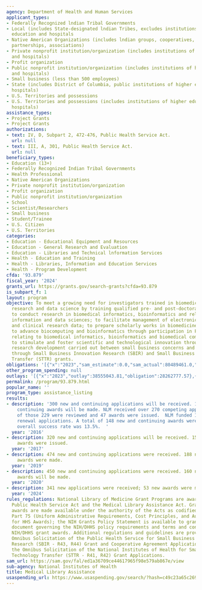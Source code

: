 ```yaml
---
agency: Department of Health and Human Services
applicant_types:
- Federally Recognized lndian Tribal Governments
- Local (includes State-designated lndian Tribes, excludes institutions of higher
  education and hospitals
- Native American Organizations (includes lndian groups, cooperatives, corporations,
  partnerships, associations)
- Private nonprofit institution/organization (includes institutions of higher education
  and hospitals)
- Profit organization
- Public nonprofit institution/organization (includes institutions of higher education
  and hospitals)
- Small business (less than 500 employees)
- State (includes District of Columbia, public institutions of higher education and
  hospitals)
- U.S. Territories and possessions
- U.S. Territories and possessions (includes institutions of higher education and
  hospitals)
assistance_types:
- Project Grants
- Project Grants
authorizations:
- text: IV, D, Subpart 2, 472-476, Public Health Service Act.
  url: null
- text: III, A, 301, Public Health Service Act.
  url: null
beneficiary_types:
- Education (13+)
- Federally Recognized Indian Tribal Governments
- Health Professional
- Native American Organizations
- Private nonprofit institution/organization
- Profit organization
- Public nonprofit institution/organization
- School
- Scientist/Researchers
- Small business
- Student/Trainee
- U.S. Citizen
- U.S. Territories
categories:
- Education - Educational Equipment and Resources
- Education - General Research and Evaluation
- Education - Libraries and Technical lnformation Services
- Health - Education and Training
- Health - Libraries, Information and Education Services
- Health - Program Development
cfda: '93.879'
fiscal_year: '2024'
grants_url: https://grants.gov/search-grants?cfda=93.879
is_subpart_f: 1
layout: program
objective: To meet a growing need for investigators trained in biomedical informatics
  research and data science by training qualified pre- and post-doctoral candidates;
  to conduct research in biomedical informatics, bioinformatics and related computer,
  information and data sciences; to facilitate management of electronic health records
  and clinical research data; to prepare scholarly works in biomedicine and health;
  to advance biocomputing and bioinformatics through participation in Federal initiatives
  relating to biomedical informatics, bioinformatics and biomedical computing; and
  to stimulate and foster scientific and technological innovation through cooperative
  research development carried out between small business concerns and research institutions,
  through Small Business Innovation Research (SBIR) and Small Business Technology
  Transfer (STTR) grants.
obligations: '[{"x":"2023","sam_estimate":0.0,"sam_actual":80489461.0,"usa_spending_actual":84888221.55},{"x":"2024","sam_estimate":0.0,"sam_actual":78196782.0,"usa_spending_actual":95377188.39},{"x":"2025","sam_estimate":0.0,"sam_actual":79860138.0,"usa_spending_actual":2000249.92}]'
other_program_spending: null
outlays: '[{"x":"2023","outlay":38555043.81,"obligation":28262777.57},{"x":"2024","outlay":827474.8,"obligation":15497837.0},{"x":"2025","outlay":0.0,"obligation":107200.0}]'
permalink: /program/93.879.html
popular_name: ''
program_type: assistance_listing
results:
- description: '300 new and continuing applications will be received. 130 new and
    continuing awards will be made. NLM received over 270 competing applications;
    of those 229 were reviewed and 47 awards were issued.  NLM funded 101 noncompeting
    renewal applications. A total of 148 new and continuing awards were issued.  The
    overall success rate was 13.5%.  '
  year: '2016'
- description: 320 new and continuing applications will be received. 150 new and continuing
    awards were issued.
  year: '2017'
- description: 474 new and continuing applications were received. 188 new and continuing
    awards were made.
  year: '2019'
- description: 450 new and continuing applications were received. 160 new and continuing
    awards will be made.
  year: '2020'
- description: 341 new applications were received; 53 new awards were made.
  year: '2024'
rules_regulations: National Library of Medicine Grant Programs are awarded under the
  Public Health Service Act and the Medical Library Assistance Act. Grants and funding
  awards are made available under the authority of the Acts as codified under 45 CFR
  Part 75 (Uniform Administrative Requirements, Cost Principles, and Audit Requirements
  for HHS Awards); the NIH Grants Policy Statement is available to grantees as a single
  document governing the NIH/DHHS policy requirements and terms and conditions of
  NIH/DHHS grant awards. Additional regulations and guidelines are provided in the
  Omnibus Solicitation of the Public Health Service for Small Business Innovation
  Research (SBIR - R43, R44) Grant and Cooperative Agreement Applications including
  the Omnibus Solicitation of the National Institutes of Health for Small Business
  Technology Transfer (STTR - R41, R42) Grant Applications.
sam_url: https://sam.gov/fal/ed1a36709ce44617965f98e579ab867e/view
sub-agency: National Institutes of Health
title: Medical Library Assistance
usaspending_url: https://www.usaspending.gov/search/?hash=c49c23a65c269569d5b345b59de18057
---
```

